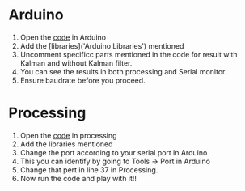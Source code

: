 # Arduino
1. Open the [code](Aritificial_Horizon_Kalman/Aritificial_Horizon_Kalman.ino) in Arduino
2. Add the [libraries]('Arduino Libraries') mentioned
3. Uncomment specificc parts mentioned in the code for result with Kalman and without Kalman filter.
4. You can see the results in both processing and Serial monitor.
5. Ensure baudrate before you proceed.

# Processing
1. Open the [code](Artificial_Horizon_Processing/Artificial_Horizon_Processing.pde) in processing
2. Add the libraries mentioned
3. Change the port according to your serial port in Arduino
4. This you can identify by going to Tools -> Port in Arduino
5. Change that pert in line 37 in Processing.
6. Now run the code and play with it!!
